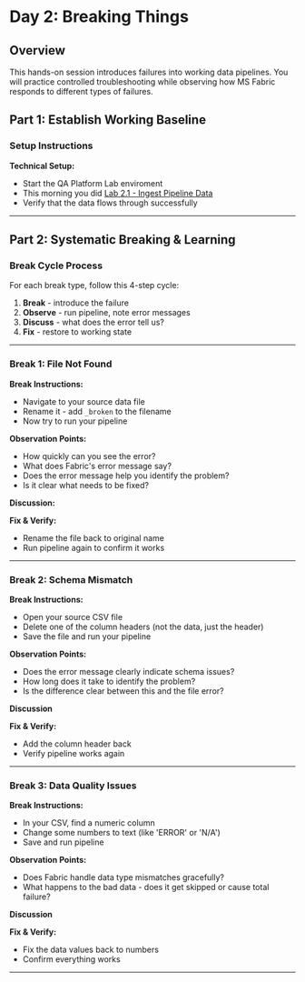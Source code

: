 # Day 2: Breaking Things

## Overview
This hands-on session introduces failures into working data pipelines.
You will practice controlled troubleshooting while observing how MS Fabric responds to different types of failures.

## Part 1: Establish Working Baseline

### Setup Instructions

**Technical Setup:**

- Start the QA Platform Lab enviroment
- This morning you did [Lab 2.1 - Ingest Pipeline Data](../labs/04-ingest-pipeline.md)
- Verify that the data flows through successfully

---

## Part 2: Systematic Breaking & Learning

### Break Cycle Process
For each break type, follow this 4-step cycle:

1. **Break**   - introduce the failure
2. **Observe** - run pipeline, note error messages
3. **Discuss** - what does the error tell us?
4. **Fix**     - restore to working state

---

### Break 1: File Not Found

**Break Instructions:**

- Navigate to your source data file
- Rename it - add `_broken` to the filename
- Now try to run your pipeline

**Observation Points:**

- How quickly can you see the error?
- What does Fabric's error message say?
- Does the error message help you identify the problem?
- Is it clear what needs to be fixed?

**Discussion:**

**Fix & Verify:**

- Rename the file back to original name
- Run pipeline again to confirm it works

---

### Break 2: Schema Mismatch

**Break Instructions:**

- Open your source CSV file
- Delete one of the column headers (not the data, just the header)
- Save the file and run your pipeline

**Observation Points:**

- Does the error message clearly indicate schema issues?
- How long does it take to identify the problem?
- Is the difference clear between this and the file error?

**Discussion**

**Fix & Verify:**

- Add the column header back
- Verify pipeline works again

---

### Break 3: Data Quality Issues

**Break Instructions:**

- In your CSV, find a numeric column
- Change some numbers to text (like 'ERROR' or 'N/A')
- Save and run pipeline

**Observation Points:**

- Does Fabric handle data type mismatches gracefully?
- What happens to the bad data - does it get skipped or cause total failure?

**Discussion**

**Fix & Verify:**

- Fix the data values back to numbers
- Confirm everything works

---
